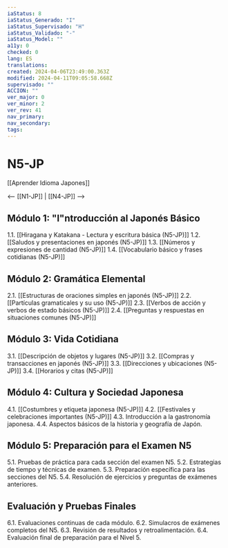 ```yaml
---
iaStatus: 8
iaStatus_Generado: "I"
iaStatus_Supervisado: "H"
iaStatus_Validado: "-"
iaStatus_Model: ""
a11y: 0
checked: 0
lang: ES
translations: 
created: 2024-04-06T23:49:00.363Z
modified: 2024-04-11T09:05:58.668Z
supervisado: ""
ACCION: ""
ver_major: 0
ver_minor: 2
ver_rev: 41
nav_primary: 
nav_secondary: 
tags:
---
```

# N5-JP

[[Aprender Idioma Japones]]

<-- [[N1-JP]] | [[N4-JP]] -->

## Módulo 1: "I"ntroducción al Japonés Básico

1.1. [[Hiragana y Katakana - Lectura y escritura básica (N5-JP)]]
1.2. [[Saludos y presentaciones en japonés (N5-JP)]]
1.3. [[Números y expresiones de cantidad (N5-JP)]]
1.4. [[Vocabulario básico y frases cotidianas (N5-JP)]]

## Módulo 2: Gramática Elemental

2.1. [[Estructuras de oraciones simples en japonés (N5-JP)]]
2.2. [[Partículas gramaticales y su uso (N5-JP)]]
2.3. [[Verbos de acción y verbos de estado básicos (N5-JP)]]
2.4. [[Preguntas y respuestas en situaciones comunes (N5-JP)]]

## Módulo 3: Vida Cotidiana

3.1. [[Descripción de objetos y lugares (N5-JP)]]
3.2. [[Compras y transacciones en japonés (N5-JP)]]
3.3. [[Direcciones y ubicaciones (N5-JP)]]
3.4. [[Horarios y citas (N5-JP)]]

## Módulo 4: Cultura y Sociedad Japonesa

4.1. [[Costumbres y etiqueta japonesa (N5-JP)]]
4.2. [[Festivales y celebraciones importantes (N5-JP)]]
4.3. Introducción a la gastronomía japonesa.
4.4. Aspectos básicos de la historia y geografía de Japón.

## Módulo 5: Preparación para el Examen N5

5.1. Pruebas de práctica para cada sección del examen N5.
5.2. Estrategias de tiempo y técnicas de examen.
5.3. Preparación específica para las secciones del N5.
5.4. Resolución de ejercicios y preguntas de exámenes anteriores.

## Evaluación y Pruebas Finales

6.1. Evaluaciones continuas de cada módulo.
6.2. Simulacros de exámenes completos del N5.
6.3. Revisión de resultados y retroalimentación.
6.4. Evaluación final de preparación para el Nivel 5.

